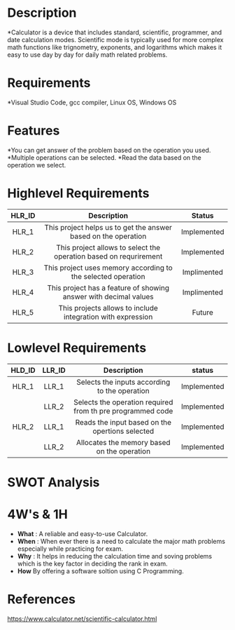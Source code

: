 # Description
*Calculator is a device that includes standard, scientific, programmer, and date calculation modes. Scientific mode is typically used for more complex math functions like trignometry, exponents, and logarithms which makes it easy to use day by day for daily math related problems.

# Requirements
*Visual Studio Code, gcc compiler, Linux OS, Windows OS
# Features
*You can get answer of the problem based on the operation you used.
*Multiple operations can be selected.
*Read the data based on the operation we select. 
# Highlevel Requirements
|HLR_ID|Description|Status|
|:--:|:--:|:--:|
|HLR_1|This project helps us to get the answer based on the operation|Implemented|
|HLR_2|This project allows to select the operation based on requrirement|Implemented|
|HLR_3|This project uses memory according to the selected operation|Implimented|
|HLR_4|This project has a feature of showing answer with decimal values|Implimented|
|HLR_5|This projects allows to include integration with expression|Future|

# Lowlevel Requirements
|HLD_ID|LLR_ID|Description|status|
|:--:|:--:|:--:|:--:|
|HLR_1|LLR_1|Selects the inputs according to the operation|Implemented|
||LLR_2|Selects the operation required from th pre programmed code|Implemented|
|HLR_2|LLR_1|Reads the input based on the opertions selected|Implemented|
||LLR_2|Allocates the memory based on the operation|Implemented|


# SWOT Analysis


# 4W's & 1H
* **What** : A reliable and easy-to-use Calculator.
* **When** : When ever there is a need to calculate the major math problems especially while practicing for exam.
* **Why** : It helps in reducing the calculation time and soving problems which is the key factor in deciding the rank in exam.
* **How** By offering a software soltion using C Programming.

# References

https://www.calculator.net/scientific-calculator.html
